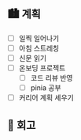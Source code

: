 ## 🏙️ 계획

- [ ] 일찍 일어나기
- [ ] 아침 스트레칭
- [ ] 신문 읽기
- [ ] 온보딩 프로젝트
  - [ ] 코드 리뷰 반영
  - [ ] pinia 공부
- [ ] 커리어 계획 세우기

## 🌆 회고
